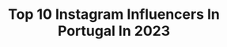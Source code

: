 ---
title: Top 10 Instagram Influencers In Portugal In 2023
description: >-
  Find top Instagram influencers in Portugal in 2023. Most popular hashtags: #pub #christmastime #houseenvy.
platform: Instagram
hits: 757
text_top: Discover the best Instagram profiles on inBeat.
text_bottom: inBeat has 757 Instagram influencers like this in Portugal for you to contact.
profiles:
  - username: "mr.andre.fernandes"
    fullname: >-
      André 🎨
    bio: >-
      💋 Makeup Artist (DM for info) 📮 Digital & Brands: @wowmeagency 📧 afgfernandes@gmail.com 🏷 Código Lookfantastic: MRANDRE 📺 ÚLTIMO VÍDEO ⤵️
    location: "Portugal"
    followers: 16874
    engagement: 810
    commentsToLikes: 0.401918
    id: ck8tduw344uvg0j78zgfznyqt
    verified: false
    hashtags: "#lookfantastic, #makeuptutorial, #halloween, #makeupartist"
  - username: "barbarabandeiraa"
    fullname: >-
      Bárbara Bandeira
    bio: >-
      CAMPO PEQUENO ⬇️
    location: "Portugal"
    followers: 913272
    engagement: 592
    commentsToLikes: 0.056731
    id: ck0u6e8001o8w0i19rseu6wju
    verified: true
    hashtags: "#pelesuaveem5minutos, #venusgirl, #moskovskaya, #moskovskayapink"
  - username: "allaboardfamily"
    fullname: >-
      Allaboardfamily | Travel Family
    bio: >-
      Travel the World Catarina + Filipe = Gui, Manuel, Vasco Dialysis 💉 & Family ♥️ 📍 Portugal
    location: "Portugal"
    followers: 114692
    engagement: 679
    commentsToLikes: 0.286492
    id: ck139yvpnnsyj0i19c9p0ieaz
    verified: false
    hashtags: "#travelfamily, #riodejaneirotrip, #travelwithkids, #2023goals"
  - username: "isam.0"
    fullname: >-
      👺
    bio: >-
      “ REBEL “ OUT NOW 🔥
    location: "Portugal"
    followers: 205923
    engagement: 883
    commentsToLikes: 0.035113
    id: ck5zjwi6oidyy0i1458kpi1wr
    verified: false
    hashtags: "#malibu, #ageberi, #engar, #summer"
  - username: "ibnhattuta"
    fullname: >-
      Kasem Hato ابن حتوتة
    bio: >-
      I backpack and share videos on YT and FB (5M+) 🎒 أنا ابن حتوتة, متعتي بالسفر والتجارب الجديدة 🇵🇸🇯🇴 سأصنع فيديو من كل دولة بالعالم 🎥 70/195 🌍
    location: "Portugal"
    followers: 765078
    engagement: 317
    commentsToLikes: 0.021484
    id: ck8sy58szjqpf0j78preoaloq
    verified: true
    hashtags: "#worldcup, #theworldsmasterpiece, #experiencealula, #saudiarabia"
  - username: "anavarelaoficial"
    fullname: >-
      Ana Varela
    bio: >-
      🌿Mother. Actress. Sustainability Advocate. 🎬Acting&Management: rscarrelo@gmail.com 💡PR,Digital & Brands: squad@connosco.pt
    location: "Portugal"
    followers: 103860
    engagement: 290
    commentsToLikes: 0.027824
    id: ck5q4f1gvou6w0i11c0b7cft3
    verified: true
    hashtags: "#bmwportugal, #queridospap, #greenlittlestep, #shampoosolidoultrasuave"
  - username: "lauragfisher"
    fullname: >-
      LAURA FISHER
    bio: >-
      :) lauragfisher8@gmail.com 🇪🇸 Madrid • Lisboa
    location: "Portugal"
    followers: 10054
    engagement: 281
    commentsToLikes: 0.134040
    id: ck5qdzeh2xzuk0i1149rljuam
    verified: false
    hashtags: "#cluseclub, #clusejewellery, #alicante, #moda"
  - username: "daphnemoreau"
    fullname: >-
      Daphné Moreau (Mode&TheCity)
    bio: >-
      ✨ Sharing everyday things that make me happy : wellness, conscious fashion, #cleanbeauty & home decor 🔑 @daphnesdreamhome 💌 daphne@modeandthecity.net
    location: "Portugal"
    followers: 188900
    engagement: 242
    commentsToLikes: 1.439422
    id: ck0tu50yq5o140i19dtvus4cs
    verified: true
    hashtags: "#preppyfashion, #parisianstyle, #gossipgirl, #homerenovation"
  - username: "discoveroverthere"
    fullname: >-
      Chihuei ✈ All Things Travel
    bio: >-
      ▫️san francisco, ca ▫️but always out of town ▫️name rhymes with freeway ▫️hello@discoveroverthere.com
    location: "Portugal"
    followers: 69742
    engagement: 202
    commentsToLikes: 0.235635
    id: cl7k00zosuwfp0i23wabnt32m
    verified: false
    hashtags: "#abetterwaytostay, #sondernola, #sonder"
  - username: "barbara_ines"
    fullname: >-
      Barbarita
    bio: >-
      PT barbara@whatabout-agency.com 🌎 Barbara@ok-ev.com Founder of @two.zero.brand
    location: "Portugal"
    followers: 177514
    engagement: 125
    commentsToLikes: 0.002364
    id: ck0ubgf5wekjx0i19ib2on7g1
    verified: false
    hashtags: "#loeweperfumes, #212carolinaherrera, #steampod4, #steampodunlimited"
cities:
  - name: Lisbon
    link: /instagram/portugal/lisbon
  - name: Porto
    link: /instagram/portugal/porto
---
